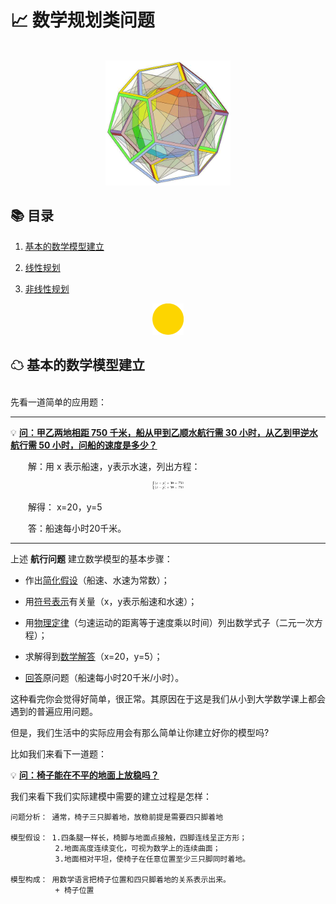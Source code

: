 # 📈 数学规划类问题

<div align="center">
    <br>
    <img src="pics/titlepic.gif" width="200">
</div>

## 📚 目录

1. [基本的数学模型建立](#-基本的数学模型建立)

1. [线性规划](#线性规划)

1. [非线性规划](#非线性规划)

<div align="center">
    <img src="https://github.com/fmw666/my-image-file/blob/master/images/gif/down.gif" width=50>
</div>

## ☁ 基本的数学模型建立

&emsp;&emsp;<br>先看一道简单的应用题：

---

💡 **[问：甲乙两地相距 750 千米，船从甲到乙顺水航行需 30 小时，从乙到甲逆水航行需 50 小时，问船的速度是多少？](#quetion)**

&emsp;&emsp;解：用 x 表示船速，y表示水速，列出方程：

<div align="center">
    <img src="pics/f1.gif" width=50>
</div>

&emsp;&emsp;解得： x=20，y=5

&emsp;&emsp;答：船速每小时20千米。

---

上述 **航行问题** 建立数学模型的基本步骤：

+ 作出[简化假设](#welcome)（船速、水速为常数）；

+ 用[符号表示](#welcome)有关量（x，y表示船速和水速）；

+ 用[物理定律](#welcome)（匀速运动的距离等于速度乘以时间）列出数学式子（二元一次方程）；

+ 求解得到[数学解答](#welcome)（x=20，y=5）；

+ [回答](#welcome)原问题（船速每小时20千米/小时）。

这种看完你会觉得好简单，很正常。其原因在于这是我们从小到大学数学课上都会遇到的普遍应用问题。

但是，我们生活中的实际应用会有那么简单让你建立好你的模型吗?

比如我们来看下一道题：

💡 **[问：椅子能在不平的地面上放稳吗？](#quetion)**

我们来看下我们实际建模中需要的建立过程是怎样：

```
问题分析： 通常，椅子三只脚着地，放稳前提是需要四只脚着地

模型假设： 1.四条腿一样长，椅脚与地面点接触，四脚连线呈正方形；
          2.地面高度连续变化，可视为数学上的连续曲面；
          3.地面相对平坦，使椅子在任意位置至少三只脚同时着地。

模型构成： 用数学语言把椅子位置和四只脚着地的关系表示出来。
          + 椅子位置 
```